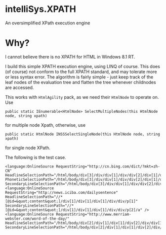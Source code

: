 # intelliSys.XPATH
An oversimplified XPath execution engine 

# Why?

I cannot believe there is no XPATH for HTML in Windows 8.1 RT. 

I build this simple XPATH execution engine, using LINQ of course.
This does (of course) not conform to the full XPATH standard, and may tolerate more or less syntax error. The algorithm is fairly simple - just keep track of the leaf nodes of the evaluation tree and flatten the tree whenever childnodes are accessed.

This works with `HtmlAgility` pack, as we need their `HtmlNode` to operate on. Use

    public static IEnumerable<HtmlNode> SelectMultipleNodes(this HtmlNode node, string xpath)

for multiple node Xpath, otherwise, use

    public static HtmlNode INSSSelectSingleNode(this HtmlNode node, string xpath)
    
for single node XPath.

The following is the test case.

    <language:OnlineSource RequestString="http://cn.bing.com/dict/?mkt=zh-CN" HeadlineSelectionPath="/html/body/div[3]/div/div[1]/div/div[2]/div[1]/div[1]/a" PhoneticSelectionPath="/html/body/div[3]/div/div[1]/div/div[2]/div[1]/div[2]/div[1]" SecondaryLineSelectionPath="/html/body/div[3]/div/div[1]/div/div[2]/div[1]/div[4]"/>
    <language:OnlineSource RequestString="http://news.iciba.com/dailysentence" HeadlineSelectionPath="//*[@id=&quot;content&quot;]/div[1]/div[1]/div[1]/div/div/p[1]" SecondaryLineSelectionPath="//*[@id=&quot;content&quot;]/div[1]/div[1]/div[1]/div/div/p[2]/a" />
    <language:OnlineSource RequestString="http://www.merriam-webster.com/word-of-the-day/" HeadlineSelectionPath="/html/body/div[2]/div[1]/div[1]/div[2]/div/div[1]/div[2]/h1" SecondaryLineSelectionPath="/html/body/div[2]/div[1]/div[1]/div[2]/div/div[5]"/>
